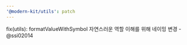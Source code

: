 ```yaml
---
'@modern-kit/utils': patch
---
```


fix(utils): formatValueWithSymbol 자연스러운 역할 이해를 위해 네이밍 변경 - @ssi02014
